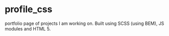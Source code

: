 # profile_css

portfolio page of projects I am working on. Built using SCSS (using BEM), JS modules and HTML 5. 

